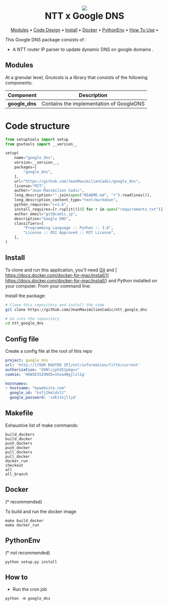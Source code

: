 <h1 align="center">
  <br>
  <a href=https://upload.wikimedia.org/wikipedia/commons/e/ee/NTT_company_logo.svg"><img src="https://upload.wikimedia.org/wikipedia/commons/e/ee/NTT_company_logo.svg"></a>
  <br>
  NTT x Google DNS
  <br>
</h1>


<p align="center">
  <a href="#modules">Modules</a> •
  <a href="#code-design">Code Design</a> •
  <a href="#install">Install</a> •
  <a href="#docker">Docker</a> •
  <a href="#pythonenv">PythonEnv</a> •
  <a href="#how-to-use">How To Use</a> •
</p>

This Google DNS package consists of :
- A NTT router IP parser to update dynamic DNS on google domains .

## Modules

At a granular level, Gnutools is a library that consists of the following components:

| Component | Description |
| ---- | --- |
| **google_dns** | Contains the implementation of GoogleDNS |


# Code structure
```python
from setuptools import setup
from gnutools import __version__

setup(
    name="google_dns",
    version=__version__,
    packages=[
        "google_dns",
    ],
    url="https://github.com/JeanMaximilienCadic/google_dns",
    license="MIT",
    author="Jean Maximilien Cadic",
    long_description="".join(open("README.md", "r").readlines()),
    long_description_content_type="text/markdown",
    python_requires=">=3.6",
    install_requires=[r.rsplit()[0] for r in open("requirements.txt")],
    author_email="git@cadic.jp",
    description="Google DNS",
    classifiers=[
        "Programming Language :: Python :: 3.6",
        "License :: OSI Approved :: MIT License",
    ],
)
```

## Install
To clone and run this application, you'll need [Git](https://git-scm.com) and [ https://docs.docker.com/docker-for-mac/install/]( https://docs.docker.com/docker-for-mac/install/) and Python installed on your computer. 
From your command line:

Install the package:
```bash
# Clone this repository and install the code
git clone https://github.com/JeanMaximilienCadic/ntt_google_dns

# Go into the repository
cd ntt_google_dns
```

## Config file
Create a config file at the root of this repo

```yaml
project: google_dns
url: 'http://[YOUR ROUTER IP]/ntt/information/fifth/current'
authorization: "dXNlcjphZG1pbg=="
cookie: 'HGWSESSIONID=1hoa40gjlzl2g'

hostnames:
- hostname: "mywebsite.com"
  google_id: "ksfjIkmldslI"
  google_password: 'sdk11kjl1jd'

```

## Makefile
Exhaustive list of make commands:
```
build_dockers
build_docker
push_dockers
push_docker
pull_dockers
pull_docker
docker_run
checkout
all
all_branch
```
## Docker
(\* recommended)

To build and run the docker image
```
make build_docker
make docker_run
```

## PythonEnv
(\* not recommended)
```
python setup.py install 
```

## How to
* Run the cron job
```shell
python -m google_dns
```

